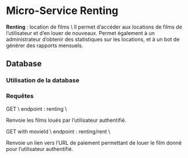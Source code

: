 # Micro-Service Renting

**Renting** : location de films \\
Il permet d’accéder aux locations de films de l’utilisateur et d’en louer de nouveaux. Permet également à un administrateur d’obtenir des statistiques sur les locations, et à un bot de générer des rapports mensuels.

## Database 

### Utilisation de la database 

### Requêtes  

GET \\
endpoint : renting \\

Renvoie les films loués par l’utilisateur authentifié.

GET with movieId \\
endpoint : renting/rent \\

Renvoie un lien vers l’URL de paiement permettant de louer le film donné pour l’utilisateur authentifié.